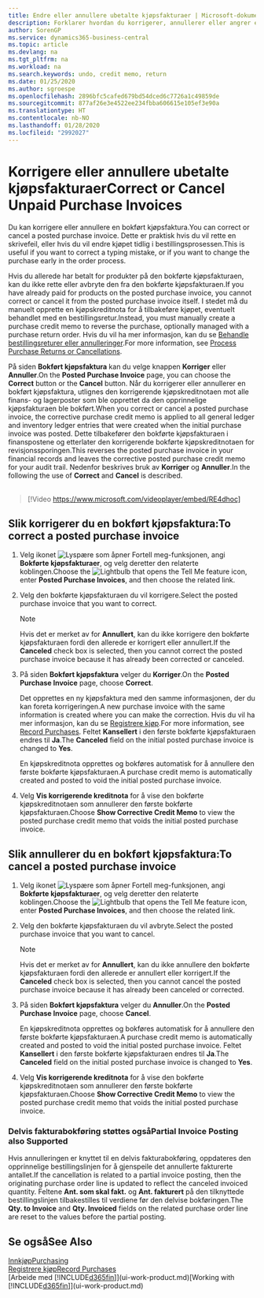 ```yaml
---
title: Endre eller annullere ubetalte kjøpsfakturaer | Microsoft-dokumentasjon
description: Forklarer hvordan du korrigerer, annullerer eller angrer en bokført kjøpsfaktura og oppretter en kjøpskreditnota automatisk.
author: SorenGP
ms.service: dynamics365-business-central
ms.topic: article
ms.devlang: na
ms.tgt_pltfrm: na
ms.workload: na
ms.search.keywords: undo, credit memo, return
ms.date: 01/25/2020
ms.author: sgroespe
ms.openlocfilehash: 2896bfc5cafed679bd54dced6c7726a1c49859de
ms.sourcegitcommit: 877af26e3e4522ee234fbba606615e105ef3e90a
ms.translationtype: HT
ms.contentlocale: nb-NO
ms.lasthandoff: 01/28/2020
ms.locfileid: "2992027"
---
```

# <a name="correct-or-cancel-unpaid-purchase-invoices"></a><span data-ttu-id="72482-103">Korrigere eller annullere ubetalte kjøpsfakturaer</span><span class="sxs-lookup"><span data-stu-id="72482-103">Correct or Cancel Unpaid Purchase Invoices</span></span>
<span data-ttu-id="72482-104">Du kan korrigere eller annullere en bokført kjøpsfaktura.</span><span class="sxs-lookup"><span data-stu-id="72482-104">You can correct or cancel a posted purchase invoice.</span></span> <span data-ttu-id="72482-105">Dette er praktisk hvis du vil rette en skrivefeil, eller hvis du vil endre kjøpet tidlig i bestillingsprosessen.</span><span class="sxs-lookup"><span data-stu-id="72482-105">This is useful if you want to correct a typing mistake, or if you want to change the purchase early in the order process.</span></span>

<span data-ttu-id="72482-106">Hvis du allerede har betalt for produkter på den bokførte kjøpsfakturaen, kan du ikke rette eller avbryte den fra den bokførte kjøpsfakturaen.</span><span class="sxs-lookup"><span data-stu-id="72482-106">If you have already paid for products on the posted purchase invoice, you cannot correct or cancel it from the posted purchase invoice itself.</span></span> <span data-ttu-id="72482-107">I stedet må du manuelt opprette en kjøpskreditnota for å tilbakeføre kjøpet, eventuelt behandlet med en bestillingsretur.</span><span class="sxs-lookup"><span data-stu-id="72482-107">Instead, you must manually create a purchase credit memo to reverse the purchase, optionally managed with a purchase return order.</span></span> <span data-ttu-id="72482-108">Hvis du vil ha mer informasjon, kan du se [Behandle bestillingsreturer eller annulleringer](purchasing-how-process-purchase-returns-cancellations.md).</span><span class="sxs-lookup"><span data-stu-id="72482-108">For more information, see [Process Purchase Returns or Cancellations](purchasing-how-process-purchase-returns-cancellations.md).</span></span>

<span data-ttu-id="72482-109">På siden **Bokført kjøpsfaktura** kan du velge knappen **Korriger** eller **Annuller**.</span><span class="sxs-lookup"><span data-stu-id="72482-109">On the **Posted Purchase Invoice** page, you can choose the **Correct** button or the **Cancel** button.</span></span> <span data-ttu-id="72482-110">Når du korrigerer eller annullerer en bokført kjøpsfaktura, utlignes den korrigerende kjøpskreditnotaen mot alle finans- og lagerposter som ble opprettet da den opprinnelige kjøpsfakturaen ble bokført.</span><span class="sxs-lookup"><span data-stu-id="72482-110">When you correct or cancel a posted purchase invoice, the corrective purchase credit memo is applied to all general ledger and inventory ledger entries that were created when the initial purchase invoice was posted.</span></span> <span data-ttu-id="72482-111">Dette tilbakefører den bokførte kjøpsfakturaen i finanspostene og etterlater den korrigerende bokførte kjøpskreditnotaen for revisjonssporingen.</span><span class="sxs-lookup"><span data-stu-id="72482-111">This reverses the posted purchase invoice in your financial records and leaves the corrective posted purchase credit memo for your audit trail.</span></span> <span data-ttu-id="72482-112">Nedenfor beskrives bruk av **Korriger** og **Annuller**.</span><span class="sxs-lookup"><span data-stu-id="72482-112">In the following the use of **Correct** and **Cancel** is described.</span></span>
<br><br>
> [!Video https://www.microsoft.com/videoplayer/embed/RE4dhoc]

## <a name="to-correct-a-posted-purchase-invoice"></a><span data-ttu-id="72482-113">Slik korrigerer du en bokført kjøpsfaktura:</span><span class="sxs-lookup"><span data-stu-id="72482-113">To correct a posted purchase invoice</span></span>
1. <span data-ttu-id="72482-114">Velg ikonet ![Lyspære som åpner Fortell meg-funksjonen](media/ui-search/search_small.png "Fortell hva du vil gjøre"), angi **Bokførte kjøpsfakturaer**, og velg deretter den relaterte koblingen.</span><span class="sxs-lookup"><span data-stu-id="72482-114">Choose the ![Lightbulb that opens the Tell Me feature](media/ui-search/search_small.png "Tell me what you want to do") icon, enter **Posted Purchase Invoices**, and then choose the related link.</span></span>  
2. <span data-ttu-id="72482-115">Velg den bokførte kjøpsfakturaen du vil korrigere.</span><span class="sxs-lookup"><span data-stu-id="72482-115">Select the posted purchase invoice that you want to correct.</span></span>  

    > [!NOTE]  
    >   <span data-ttu-id="72482-116">Hvis det er merket av for **Annullert**, kan du ikke korrigere den bokførte kjøpsfakturaen fordi den allerede er korrigert eller annullert.</span><span class="sxs-lookup"><span data-stu-id="72482-116">If the **Canceled** check box is selected, then you cannot correct the posted purchase invoice because it has already been corrected or canceled.</span></span>
3. <span data-ttu-id="72482-117">På siden **Bokført kjøpsfaktura** velger du **Korriger**.</span><span class="sxs-lookup"><span data-stu-id="72482-117">On the **Posted Purchase Invoice** page, choose **Correct**.</span></span>

    <span data-ttu-id="72482-118">Det opprettes en ny kjøpsfaktura med den samme informasjonen, der du kan foreta korrigeringen.</span><span class="sxs-lookup"><span data-stu-id="72482-118">A new purchase invoice with the same information is created where you can make the correction.</span></span> <span data-ttu-id="72482-119">Hvis du vil ha mer informasjon, kan du se [Registrere kjøp](purchasing-how-record-purchases.md).</span><span class="sxs-lookup"><span data-stu-id="72482-119">For more information, see [Record Purchases](purchasing-how-record-purchases.md).</span></span> <span data-ttu-id="72482-120">Feltet **Kansellert** i den første bokførte kjøpsfakturaen endres til **Ja**.</span><span class="sxs-lookup"><span data-stu-id="72482-120">The **Canceled** field on the initial posted purchase invoice is changed to **Yes**.</span></span>

    <span data-ttu-id="72482-121">En kjøpskreditnota opprettes og bokføres automatisk for å annullere den første bokførte kjøpsfakturaen.</span><span class="sxs-lookup"><span data-stu-id="72482-121">A purchase credit memo is automatically created and posted to void the initial posted purchase invoice.</span></span>
4. <span data-ttu-id="72482-122">Velg **Vis korrigerende kreditnota** for å vise den bokførte kjøpskreditnotaen som annullerer den første bokførte kjøpsfakturaen.</span><span class="sxs-lookup"><span data-stu-id="72482-122">Choose **Show Corrective Credit Memo** to view the posted purchase credit memo that voids the initial posted purchase invoice.</span></span>

## <a name="to-cancel-a-posted-purchase-invoice"></a><span data-ttu-id="72482-123">Slik annullerer du en bokført kjøpsfaktura:</span><span class="sxs-lookup"><span data-stu-id="72482-123">To cancel a posted purchase invoice</span></span>
1. <span data-ttu-id="72482-124">Velg ikonet ![Lyspære som åpner Fortell meg-funksjonen](media/ui-search/search_small.png "Fortell hva du vil gjøre"), angi **Bokførte kjøpsfakturaer**, og velg deretter den relaterte koblingen.</span><span class="sxs-lookup"><span data-stu-id="72482-124">Choose the ![Lightbulb that opens the Tell Me feature](media/ui-search/search_small.png "Tell me what you want to do") icon, enter **Posted Purchase Invoices**, and then choose the related link.</span></span>  
2. <span data-ttu-id="72482-125">Velg den bokførte kjøpsfakturaen du vil avbryte.</span><span class="sxs-lookup"><span data-stu-id="72482-125">Select the posted purchase invoice that you want to cancel.</span></span>

    > [!NOTE]  
    >   <span data-ttu-id="72482-126">Hvis det er merket av for **Annullert**, kan du ikke annullere den bokførte kjøpsfakturaen fordi den allerede er annullert eller korrigert.</span><span class="sxs-lookup"><span data-stu-id="72482-126">If the **Canceled** check box is selected, then you cannot cancel the posted purchase invoice because it has already been canceled or corrected.</span></span>
3. <span data-ttu-id="72482-127">På siden **Bokført kjøpsfaktura** velger du **Annuller**.</span><span class="sxs-lookup"><span data-stu-id="72482-127">On the **Posted Purchase Invoice** page, choose **Cancel**.</span></span>

    <span data-ttu-id="72482-128">En kjøpskreditnota opprettes og bokføres automatisk for å annullere den første bokførte kjøpsfakturaen.</span><span class="sxs-lookup"><span data-stu-id="72482-128">A purchase credit memo is automatically created and posted to void the initial posted purchase invoice.</span></span> <span data-ttu-id="72482-129">Feltet **Kansellert** i den første bokførte kjøpsfakturaen endres til **Ja**.</span><span class="sxs-lookup"><span data-stu-id="72482-129">The **Canceled** field on the initial posted purchase invoice is changed to **Yes**.</span></span>
4. <span data-ttu-id="72482-130">Velg **Vis korrigerende kreditnota** for å vise den bokførte kjøpskreditnotaen som annullerer den første bokførte kjøpsfakturaen.</span><span class="sxs-lookup"><span data-stu-id="72482-130">Choose **Show Corrective Credit Memo** to view the posted purchase credit memo that voids the initial posted purchase invoice.</span></span>

### <a name="partial-invoice-posting-also-supported"></a><span data-ttu-id="72482-131">Delvis fakturabokføring støttes også</span><span class="sxs-lookup"><span data-stu-id="72482-131">Partial Invoice Posting also Supported</span></span>
<span data-ttu-id="72482-132">Hvis annulleringen er knyttet til en delvis fakturabokføring, oppdateres den opprinnelige bestillingslinjen for å gjenspeile det annullerte fakturerte antallet.</span><span class="sxs-lookup"><span data-stu-id="72482-132">If the cancellation is related to a partial invoice posting, then the originating purchase order line is updated to reflect the canceled invoiced quantity.</span></span> <span data-ttu-id="72482-133">Feltene **Ant. som skal fakt.** og **Ant. fakturert** på den tilknyttede bestillingslinjen tilbakestilles til verdiene før den delvise bokføringen.</span><span class="sxs-lookup"><span data-stu-id="72482-133">The **Qty. to Invoice** and **Qty. Invoiced** fields on the related purchase order line are reset to the values before the partial posting.</span></span>

## <a name="see-also"></a><span data-ttu-id="72482-134">Se også</span><span class="sxs-lookup"><span data-stu-id="72482-134">See Also</span></span>
[<span data-ttu-id="72482-135">Innkjøp</span><span class="sxs-lookup"><span data-stu-id="72482-135">Purchasing</span></span>](purchasing-manage-purchasing.md)  
[<span data-ttu-id="72482-136">Registrere kjøp</span><span class="sxs-lookup"><span data-stu-id="72482-136">Record Purchases</span></span>](purchasing-how-record-purchases.md)  
<span data-ttu-id="72482-137">[Arbeide med [!INCLUDE[d365fin](includes/d365fin_md.md)]](ui-work-product.md)</span><span class="sxs-lookup"><span data-stu-id="72482-137">[Working with [!INCLUDE[d365fin](includes/d365fin_md.md)]](ui-work-product.md)</span></span>
